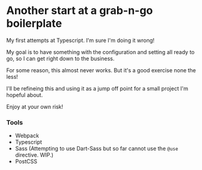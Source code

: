 # Another start at a grab-n-go boilerplate

My first attempts at Typescript. I'm sure I'm doing it wrong!

My goal is to have something with the configuration and setting all ready to go, so I can get right down to the business.

For some reason, this almost never works. But it's a good exercise none the less!

I'll be refineing this and using it as a jump off point for a small project I'm hopeful about. 

Enjoy at your own risk!

### Tools

- Webpack
- Typescript
- Sass (Attempting to use Dart-Sass but so far cannot use the `@use` directive. WIP.)
- PostCSS